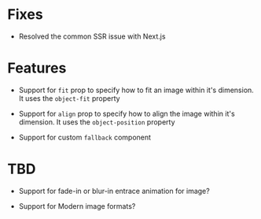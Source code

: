 # Fixes

- Resolved the common SSR issue with Next.js

# Features

- Support for `fit` prop to specify how to fit an image within it's dimension.
  It uses the `object-fit` property

- Support for `align` prop to specify how to align the image within it's
  dimension. It uses the `object-position` property

- Support for custom `fallback` component

# TBD

- Support for fade-in or blur-in entrace animation for image?

- Support for Modern image formats?
